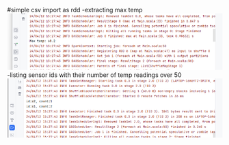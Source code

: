 #simple csv import as rdd
-extracting max temp
![alt text](maxtemp.png "maxtemp")
-listing sensor ids with their number of temp readings over 50
![alt text](gt50.png "greater than 50")
